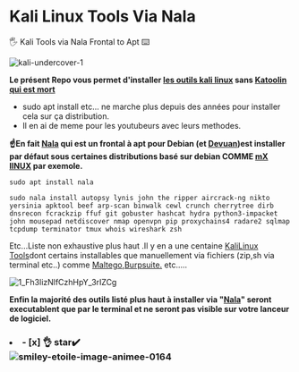 # Kali Linux Tools Via Nala
🖐️ Kali Tools via  Nala Frontal to Apt ⌨️

![kali-undercover-1](https://github.com/user-attachments/assets/14e35d6e-f673-40a8-a89f-ac242af068ec)

**Le présent Repo vous permet d'installer [les outils kali linux](https://www.kali.org/tools) sans [Katoolin qui est mort](https://github.com/LionSec/katoolin)**
- sudo apt install etc... ne marche plus depuis des années pour installer cela sur ça distribution.
- Il en ai de meme pour les youtubeurs avec leurs methodes.
 
**☝️En fait [Nala](https://gitlab.com/volian/nala) qui est un frontal à apt pour Debian 
(et [Devuan](https://www.devuan.org/))est installer par défaut sous certaines
  distributions basé sur debian COMME [mX lINUX](https://mxlinux.org/download-links/) par exemole.**

`sudo apt install nala`

`sudo nala install autopsy lynis john the ripper aircrack-ng nikto yersinia apktool beef arp-scan binwalk cewl crunch cherrytree dirb dnsrecon fcrackzip ffuf git gobuster hashcat hydra python3-impacket john mousepad netdiscover nmap openvpn pip proxychains4 radare2 sqlmap tcpdump terminator tmux whois wireshark zsh`

Etc...Liste non exhaustive plus haut .Il y en a une centaine [KaliLinux Tools](https://www.kali.org/tools/
)dont certains installables que manuellement via fichiers (zip,sh via terminal etc..) 
comme [Maltego](https://www.maltego.com/downloads/),[Burpsuite.](https://portswigger.net/burp/releases/professional-community-2024-7-6?requestededition=community&requestedplatform=) etc.....

![1_Fh3lizNlfCzhHpY_3rIZCg](https://github.com/user-attachments/assets/874299c5-362d-4f99-ac8b-49caae071640)

**Enfin la majorité des outils listé plus haut à installer via "[Nala](https://gitlab.com/volian/nala)" 
seront executablent que par le terminal et ne seront pas visible sur votre lanceur de logiciel.**









### <li>- [x] 👌 star✔️ </li>![smiley-etoile-image-animee-0164](https://github.com/victore447/FilmsSeriesStrmdanskodi/assets/48101775/dc73a5b7-e38e-4d80-9cbc-68ac5dd89826)
